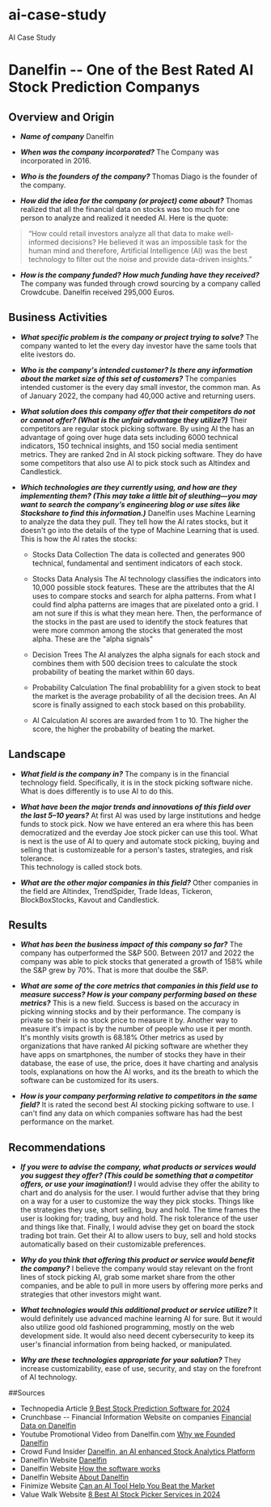 # ai-case-study
AI Case Study
# Danelfin -- One of the Best Rated AI Stock Prediction Companys

## Overview and Origin
* __*Name of company*__
Danelfin

* __*When was the company incorporated?*__
The Company was incorporated in 2016.

* __*Who is the founders of the company?*__
Thomas Diago is the founder of the company.

* __*How did the idea for the company (or project) come about?*__
Thomas realized that all the financial data on stocks was too much for one person to analyze and realized it needed AI.  Here is the quote:
> “How could retail investors analyze all that data to make well-informed decisions? He believed it was an impossible task for the human mind and therefore, Artificial Intelligence
> (AI) was the best technology to filter out the noise and provide data-driven insights.”

* __*How is the company funded? How much funding have they received?*__
The company was funded through crowd sourcing by a company called Crowdcube.  Danelfin received 295,000 Euros.

## Business Activities

* __*What specific problem is the company or project trying to solve?*__
The company wanted to let the every day investor have the same tools that elite ivestors do.

* __*Who is the company's intended customer? Is there any information about the market size of this set of customers?*__
The companies intended customer is the every day small investor, the common man. As of January 2022, the company had 40,000 active and returning users.

* __*What solution does this company offer that their competitors do not or cannot offer? (What is the unfair advantage they utilize?)*__
Their competitors are regular stock picking software.  By using AI the has an advantage of going over huge data sets including 6000 technical indicators, 150 technical insights,
and 150 social media sentiment metrics.  They are ranked 2nd in AI stock picking software.  They do have some competitors that also use AI to pick stock such as Altindex and 
Candlestick.

* __*Which technologies are they currently using, and how are they implementing them? (This may take a little bit of sleuthing&mdash;you may want to search the company’s engineering blog or use sites like Stackshare to find this information.)*__
Danelfin uses Machine Learning to analyze the data they pull.  They tell how the AI rates stocks, but it doesn't go into the details of the type of Machine Learning that is used.  
This is how the AI rates the stocks:

    * Stocks Data Collection
The data is collected and generates 900 technical, fundamental and sentiment indicators of each stock.

    * Stocks Data Analysis
The AI technology classifies the indicators into 10,000 possible stock features.  These are the attributes that the AI uses to compare stocks and search for alpha patterns.  From what I could find alpha patterns are images that are pixelated onto a grid. I am not sure if this is what they mean here. Then, the performance of the stocks in the past are used to identify the stock features that were more common among the stocks that generated the most alpha.  These are the "alpha signals"

    * Decision Trees
The AI analyzes the alpha signals for each stock and combines them with 500 decision trees to calculate the stock probability of beating the market within 60 days.

    * Probability Calculation
The final probablility for a given stock to beat the market is the average probability of all the decision trees.  An AI score is finally assigned to each stock based on this probability.

    * AI Calculation
AI scores are awarded from 1 to 10.  The higher the score, the higher the probability of beating the market.


## Landscape

* __*What field is the company in?*__
The company is in the financial technology field.  Specifically, it is in the stock picking software niche. What is does differently is to use AI to do this.

* __*What have been the major trends and innovations of this field over the last 5&ndash;10 years?*__
At first AI was used by large institutions and hedge funds to stock pick.  Now we have entered an era where this has been democratized and the everday Joe stock picker can use 
this tool.  What is next is the use of AI to query and automate stock picking, buying and selling that is customizeable for a person's tastes, strategies, and risk tolerance.  
This technology is called stock bots. 

* __*What are the other major companies in this field?*__
Other companies in the field are Altindex, TrendSpider, Trade Ideas, Tickeron, BlockBoxStocks, Kavout and Candlestick. 

## Results

* __*What has been the business impact of this company so far?*__
The company has outperformed the S&P 500.  Between 2017 and 2022 the company was able to pick stocks that generated a growth of 158% while the S&P grew by 70%.  That
is more that doulbe the S&P.

* __*What are some of the core metrics that companies in this field use to measure success? How is your company performing based on these metrics?*__
This is a new field.  Success is based on the accuracy in picking winning stocks and by their performance.  The company is private so their is no stock price to measure it by.
Another way to measure it's impact is by the number of people who use it per month. It's monthly visits growth is 68.18%  Other metrics as used by organizations that have ranked
AI picking software are whether they have apps on smartphones, the number of stocks they have in their database, the ease of use, the price, does it have charting and analysis
tools, explanations on how the AI works, and its the breath to which the software can be customized for its users.  

* __*How is your company performing relative to competitors in the same field?*__
It is rated the second best AI stocking picking software to use.  I can't find any data on which companies software has had the best performance on the market.

## Recommendations

* __*If you were to advise the company, what products or services would you suggest they offer? (This could be something that a competitor offers, or use your imagination!)*__
I would advise they offer the ability to chart and do analysis for the user.  I would further advise that they bring on a way for a user to customize the way they pick stocks. 
Things like the strategies they use, short selling, buy and hold.  The time frames the user is looking for; trading, buy and hold.  The risk tolerance of the user and things like
that.  Finally, I would advise they get on board the stock trading bot train.  Get their AI to allow users to buy, sell and hold stocks automatically based on their customizable
preferences.

* __*Why do you think that offering this product or service would benefit the company?*__
I believe the company would stay relevant on the front lines of stock picking AI, grab some market share from the other companies, and be able to pull in more users by offering
more perks and strategies that other investors might want.

* __*What technologies would this additional product or service utilize?*__
It would definitely use advanced machine learning AI for sure.  But it would also utilize good old fashioned programming, mostly on the web development side. It would also need 
decent cybersecurity to keep its user's financial information from being hacked, or manipulated.

* __*Why are these technologies appropriate for your solution?*__
They increase customizability, ease of use, security, and stay on the forefront of AI technology.

##Sources
* Technopedia Article 
[9 Best Stock Prediction Software for 2024](https://www.techopedia.com/investing/stock-prediction-software)
* Crunchbase -- Financial Information Website on companies
[Financial Data on Danelfin](https://www.crunchbase.com/organization/danelfin/company_financials)
* Youtube Promotional Video from Danelfin.com
[Why we Founded Danelfin](https://youtube.com/watch?v=UTqqEsQhJdE)
* Crowd Fund Insider
[Danelfin, an AI enhanced Stock Analytics Platform](https://www.crowdfundinsider.com/2022/04/190299-danelfin-an-ai-enhanced-stock-analytics-platform-secures-e212797-via-crowdcube/?utm_source=dlvr.it&utm_medium=twitter)
* Danelfin Website
[Danelfin](Danelfin.com)
* Danelfin Website
[How the software works](https://danelfin.com/how-it-works)
* Danelfin Website
[About Danelfin](https://danelfin.com/about)
* Finimize Website
[Can an AI Tool Help You Beat the Market](https://finimize.com/content/can-ai-tool-help-you-beat-market)
* Value Walk Website
[8 Best AI Stock Picker Services in 2024](https://www.valuewalk.com/investing/best-ai-stock-pickers/)


